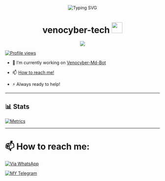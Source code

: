 
<div align="center">
    <img
        src="https://readme-typing-svg.herokuapp.com?font=GlossAndBloom&size=30&duration=4997&color=993300&background=FF673200&center=true&vCenter=true&lines=Hey+there!;It's+me,+venocyber-tech!;Welcome;To+my+GitHub+world!🚀"
            alt="Typing SVG"
        /
        >
    </a>
</p>
</div>



<h1 align="center"><b>venocyber-tech </b><img src="https://media.giphy.com/media/hvRJCLFzcasrR4ia7z/giphy.gif" width="35"></h1>


<p align="center">
  <a href="https://github.com/kingjux/venocyberGPT/readme-typing-svg"><img src="https://readme-typing-svg.herokuapp.com?font=Time+New+Roman&color=cyan&size=25&center=true&vCenter=true&width=600&height=100&lines=Assalamu+O+Alaikum+Warahmatullah..&hearts;++;Self-taught+Back-End+Developer,; It+Student,;My+Hobby+Is+Coding,;Active+Learner/Researcher,;Love+to+learn+new+stuffs..<3"></a>
</p>

[![Profile views](https://komarev.com/ghpvc/?username=VenocyberTechInfo&label=Profile%20views)](https://github.com/kingjux)

- 💫 I’m currently working on [Venocyber-Md-Bot](https://github.com/Kingjux/Venocyber-Md-Bot)

- 📫 [How to reach me!](https://github.com/Kingjux/kingjux/blob/main/README.md#-how-to-reach-me)

- ⚡ Always ready to help!

---

## 📊 Stats

[![Metrics](https://metrics.lecoq.io/insights/kingjux)](https://github.com/kingjux/venocyberGPT)

---

# 📫 How to reach me:

[![Via WhatsApp](https://img.shields.io/badge/WhatsApp-25D366?style=for-the-badge&logo=whatsapp&logoColor=white)](https://wa.me/255698101622)

[![MY Telegram](https://img.shields.io/badge/telegram-1b77FF.svg?style=for-the-badge&logo=telegram)](https://t.me/kingjux) <br>









<!--
**VenocyberTechInfo/VenocyberTechInfo** is a ✨ _special_ ✨ repository because its `README.md` (this file) appears on your GitHub profile.

Here are some ideas to get you started:

- 🔭 I’m currently working on ...
- 🌱 I’m currently learning ...
- 👯 I’m looking to collaborate on ...
- 🤔 I’m looking for help with ...
- 💬 Ask me about ...
- 📫 How to reach me: ...
- 😄 Pronouns: ...
- ⚡ Fun fact: ...
-->
